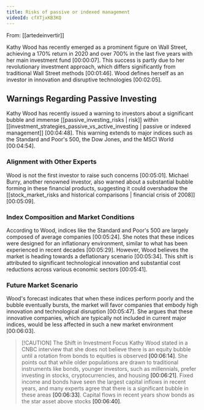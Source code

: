 ```yaml
---
title: Risks of passive or indexed management
videoId: cfXTjxKB3KQ
---
```


From: [[artedeinvertir]] <br/> 

Kathy Wood has recently emerged as a prominent figure on Wall Street, achieving a 170% return in 2020 and over 700% in the last five years with her main investment fund <a class="yt-timestamp" data-t="00:00:07">[00:00:07]</a>. This success is partly due to her revolutionary investment approach, which differs significantly from traditional Wall Street methods <a class="yt-timestamp" data-t="00:01:46">[00:01:46]</a>. Wood defines herself as an investor in innovation and disruptive technologies <a class="yt-timestamp" data-t="00:02:05">[00:02:05]</a>.

## Warnings Regarding Passive Investing

Kathy Wood has recently issued a warning to investors about a significant bubble and immense [[passive_investing_risks | risk]] within [[investment_strategies_passive_vs_active_investing | passive or indexed management]] <a class="yt-timestamp" data-t="00:04:48">[00:04:48]</a>. This warning extends to major indices such as the Standard and Poor's 500, the Dow Jones, and the MSCI World <a class="yt-timestamp" data-t="00:04:54">[00:04:54]</a>.

### Alignment with Other Experts

Wood is not the first investor to raise such concerns <a class="yt-timestamp" data-t="00:05:01">[00:05:01]</a>. Michael Burry, another renowned investor, also warned about a substantial bubble forming in these financial products, suggesting it could overshadow the [[stock_market_risks and historical comparisons | financial crisis of 2008]] <a class="yt-timestamp" data-t="00:05:09">[00:05:09]</a>.

### Index Composition and Market Conditions

According to Wood, indices like the Standard and Poor's 500 are largely composed of average companies <a class="yt-timestamp" data-t="00:05:24">[00:05:24]</a>. She notes that these indices were designed for an inflationary environment, similar to what has been experienced in recent decades <a class="yt-timestamp" data-t="00:05:29">[00:05:29]</a>. However, Wood believes the market is heading towards a deflationary scenario <a class="yt-timestamp" data-t="00:05:34">[00:05:34]</a>. This shift is attributed to significant technological innovation and substantial cost reductions across various economic sectors <a class="yt-timestamp" data-t="00:05:41">[00:05:41]</a>.

### Future Market Scenario

Wood's forecast indicates that when these indices perform poorly and the bubble eventually bursts, the market will favor companies that embody high innovation and technological disruption <a class="yt-timestamp" data-t="00:05:47">[00:05:47]</a>. She argues that these innovative companies, which are typically not included in current major indices, would be less affected in such a new market environment <a class="yt-timestamp" data-t="00:06:03">[00:06:03]</a>.

> [!CAUTION] The Shift in Investment Focus
> Kathy Wood stated in a CNBC interview that she does not believe there is an equity bubble until a rotation from bonds to equities is observed <a class="yt-timestamp" data-t="00:06:14">[00:06:14]</a>. She points out that while older populations are drawn to traditional instruments like bonds, younger investors, such as millennials, prefer investing in stocks, cryptocurrencies, and housing <a class="yt-timestamp" data-t="00:06:21">[00:06:21]</a>. Fixed income and bonds have seen the largest capital inflows in recent years, and many experts agree that there is a significant bubble in these areas <a class="yt-timestamp" data-t="00:06:33">[00:06:33]</a>. Capital flows in recent years show bonds as the star asset above stocks <a class="yt-timestamp" data-t="00:06:40">[00:06:40]</a>.